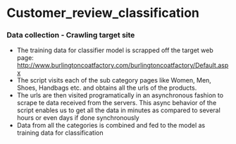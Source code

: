 # Customer_review_classification

### Data collection - Crawling target site

* The training data for classifier model is scrapped off the target web page: http://www.burlingtoncoatfactory.com/burlingtoncoatfactory/Default.aspx
* The script visits each of the sub category pages like Women, Men, Shoes, Handbags etc. and obtains all the urls of the products.
* The urls are then visited programatically in an asynchronous fashion to scrape te data received from the servers. This async behavior of the script enables us to get all the data in minutes as compared to several hours or even days if done synchronously
* Data from all the categories is combined and fed to the model as training data for classification
